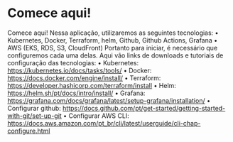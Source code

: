 # Comece aqui!
Comece aqui!
Nessa aplicação, utilizaremos as seguintes tecnologias:
•	Kubernetes, Docker, Terraform, helm, Github, Github Actions, Grafana
•	AWS (EKS, RDS, S3, CloudFront)
Portanto para iniciar, é necessário que configuremos cada uma delas. 
Aqui vão links de downloads e tutoriais de configuração das tecnologias:
•	Kubernetes: https://kubernetes.io/docs/tasks/tools/
•	Docker: https://docs.docker.com/engine/install/
•	Terraform: https://developer.hashicorp.com/terraform/install
•	Helm: https://helm.sh/pt/docs/intro/install/
•	Grafana: https://grafana.com/docs/grafana/latest/setup-grafana/installation/
•	Configurar github: https://docs.github.com/pt/get-started/getting-started-with-git/set-up-git
•	Configurar AWS CLI: https://docs.aws.amazon.com/pt_br/cli/latest/userguide/cli-chap-configure.html
